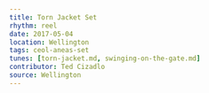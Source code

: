 ```yaml
---
title: Torn Jacket Set
rhythm: reel
date: 2017-05-04
location: Wellington
tags: ceol-aneas-set
tunes: [torn-jacket.md, swinging-on-the-gate.md]
contributor: Ted Cizadlo
source: Wellington
---
```

